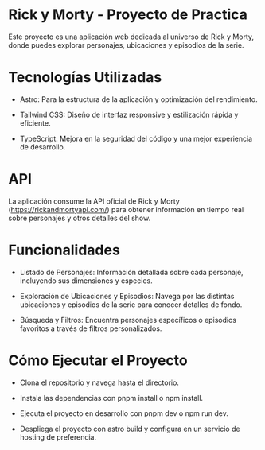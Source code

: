 # Rick y Morty - Proyecto de Practica
Este proyecto es una aplicación web dedicada al universo de Rick y Morty, donde puedes explorar personajes, ubicaciones y episodios de la serie. 

# Tecnologías Utilizadas
* Astro: Para la estructura de la aplicación y optimización del rendimiento.

* Tailwind CSS: Diseño de interfaz responsive y estilización rápida y eficiente.

* TypeScript: Mejora en la seguridad del código y una mejor experiencia de desarrollo.

# API
La aplicación consume la API oficial de Rick y Morty (https://rickandmortyapi.com/) para obtener información en tiempo real sobre personajes y otros detalles del show.


# Funcionalidades 
* Listado de Personajes: Información detallada sobre cada personaje, incluyendo sus dimensiones y especies.

* Exploración de Ubicaciones y Episodios: Navega por las distintas ubicaciones y episodios de la serie para conocer detalles de fondo.

* Búsqueda y Filtros: Encuentra personajes específicos o episodios favoritos a través de filtros personalizados.

# Cómo Ejecutar el Proyecto
* Clona el repositorio y navega hasta el directorio.

* Instala las dependencias con pnpm install o npm install.

* Ejecuta el proyecto en desarrollo con pnpm dev o npm run dev.

* Despliega el proyecto con astro build y configura en un servicio de hosting de preferencia.

